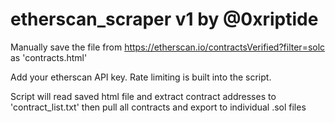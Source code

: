 # etherscan_scraper v1 by @0xriptide

Manually save the file from https://etherscan.io/contractsVerified?filter=solc as 'contracts.html'

Add your etherscan API key. Rate limiting is built into the script.

Script will read saved html file and extract contract addresses to 'contract_list.txt' then pull all contracts and export to individual .sol files


